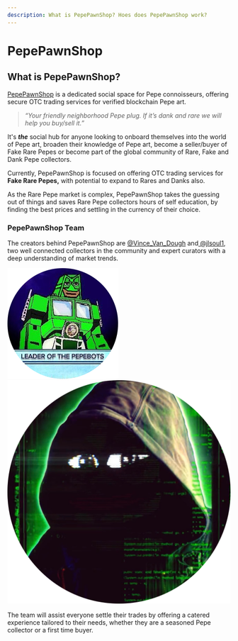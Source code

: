 ```yaml
---
description: What is PepePawnShop? Hoes does PepePawnShop work?
---
```


# PepePawnShop

## What is PepePawnShop?

[PepePawnShop](https://twitter.com/PepePawnShop) is a dedicated social space for Pepe connoisseurs, offering secure OTC trading services for verified blockchain Pepe art.

> _“Your friendly neighborhood Pepe plug. If it’s dank and rare we will help you buy/sell it.”_

It's _**the**_ social hub for anyone looking to onboard themselves into the world of Pepe art, broaden their knowledge of Pepe art, become a seller/buyer of Fake Rare Pepes or become part of the global community of Rare, Fake and Dank Pepe collectors.&#x20;

Currently, PepePawnShop is focused on offering OTC trading services for **Fake Rare Pepes,** with potential to expand to Rares and Danks also.

As the Rare Pepe market is complex, PepePawnShop takes the guessing out of things and saves Rare Pepe collectors hours of self education, by finding the best prices and settling in the currency of their choice.

### PepePawnShop Team

The creators behind PepePawnShop are [@Vince\_Van\_Dough](https://twitter.com/Vince\_Van\_Dough) and[ @jlsoul1](https://twitter.com/jlsoul1), two well connected collectors in the community and expert curators with a deep understanding of market trends.

![JLSoul.eth](<../../.gitbook/assets/Jlsoul1 pfp.png>) ![Vincent Van Dough](../../.gitbook/assets/FQP36jjXwAsmno8.png)

The team will assist everyone settle their trades by offering a catered experience tailored to their needs, whether they are a seasoned Pepe collector or a first time buyer.

